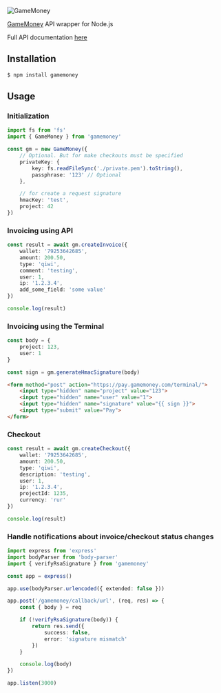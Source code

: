 ![GameMoney](https://auth.gamemoney.com/assets/img/logo_gamemoney_login.png)

[GameMoney](https://gamemoney.com) API wrapper for Node.js

Full API documentation [here](https://cp.gamemoney.com/apidoc)

## Installation 
```sh
$ npm install gamemoney
```

## Usage

### Initialization
```typescript
import fs from 'fs'
import { GameMoney } from 'gamemoney'

const gm = new GameMoney({
	// Optional. But for make checkouts must be specified
	privateKey: {
		key: fs.readFileSync('./private.pem').toString(),
		passphrase: '123' // Optional
	},

	// for create a request signature
	hmacKey: 'test',
	project: 42
})
```

### Invoicing using API
```typescript
const result = await gm.createInvoice({
	wallet: '79253642685',
	amount: 200.50,
	type: 'qiwi',
	comment: 'testing',
	user: 1,
	ip: '1.2.3.4',
	add_some_field: 'some value'
})

console.log(result)
```

### Invoicing using the Terminal
```typescript
const body = {
	project: 123,
	user: 1
}

const sign = gm.generateHmacSignature(body)
```
```html
<form method="post" action="https://pay.gamemoney.com/terminal/">
	<input type="hidden" name="project" value="123">
	<input type="hidden" name="user" value="1">
	<input type="hidden" name="signature" value="{{ sign }}">
	<input type="submit" value="Pay">
</form>
```

### Checkout
```typescript
const result = await gm.createCheckout({
	wallet: '79253642685',
	amount: 200.50,
	type: 'qiwi',
	description: 'testing',
	user: 1,
	ip: '1.2.3.4',
	projectId: 1235,
	currency: 'rur'
})

console.log(result)
```

### Handle notifications about invoice/checkout status changes
```typescript
import express from 'express'
import bodyParser from 'body-parser'
import { verifyRsaSignature } from 'gamemoney'

const app = express()

app.use(bodyParser.urlencoded({ extended: false }))

app.post('/gamemoney/callback/url', (req, res) => {
	const { body } = req

	if (!verifyRsaSignature(body)) {
		return res.send({
			success: false,
			error: 'signature mismatch'
		})
	}

	console.log(body)
})

app.listen(3000)
```